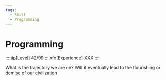 ```yaml
---
tags:
  - Skill
  - Programming
---
```


# Programming

::::tip[Level]
42/99
:::info[Experience]
XXX
::::

What is the trajectory we are on? Will it eventually lead to the flourishing or demise of our civilization
